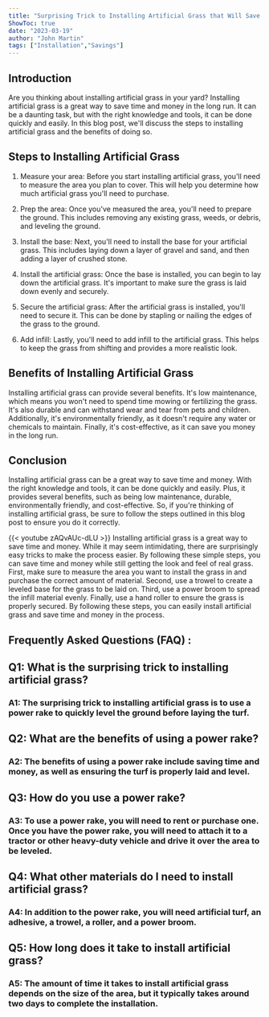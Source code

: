 ```yaml
---
title: "Surprising Trick to Installing Artificial Grass that Will Save You Time and Money!"
ShowToc: true 
date: "2023-03-19"
author: "John Martin" 
tags: ["Installation","Savings"]
---
```

## Introduction

Are you thinking about installing artificial grass in your yard? Installing artificial grass is a great way to save time and money in the long run. It can be a daunting task, but with the right knowledge and tools, it can be done quickly and easily. In this blog post, we'll discuss the steps to installing artificial grass and the benefits of doing so. 

## Steps to Installing Artificial Grass

1. Measure your area: Before you start installing artificial grass, you'll need to measure the area you plan to cover. This will help you determine how much artificial grass you'll need to purchase. 

2. Prep the area: Once you've measured the area, you'll need to prepare the ground. This includes removing any existing grass, weeds, or debris, and leveling the ground. 

3. Install the base: Next, you'll need to install the base for your artificial grass. This includes laying down a layer of gravel and sand, and then adding a layer of crushed stone. 

4. Install the artificial grass: Once the base is installed, you can begin to lay down the artificial grass. It's important to make sure the grass is laid down evenly and securely. 

5. Secure the artificial grass: After the artificial grass is installed, you'll need to secure it. This can be done by stapling or nailing the edges of the grass to the ground. 

6. Add infill: Lastly, you'll need to add infill to the artificial grass. This helps to keep the grass from shifting and provides a more realistic look. 

## Benefits of Installing Artificial Grass

Installing artificial grass can provide several benefits. It's low maintenance, which means you won't need to spend time mowing or fertilizing the grass. It's also durable and can withstand wear and tear from pets and children. Additionally, it's environmentally friendly, as it doesn't require any water or chemicals to maintain. Finally, it's cost-effective, as it can save you money in the long run. 

## Conclusion

Installing artificial grass can be a great way to save time and money. With the right knowledge and tools, it can be done quickly and easily. Plus, it provides several benefits, such as being low maintenance, durable, environmentally friendly, and cost-effective. So, if you're thinking of installing artificial grass, be sure to follow the steps outlined in this blog post to ensure you do it correctly.

{{< youtube zAQvAUc-dLU >}} 
Installing artificial grass is a great way to save time and money. While it may seem intimidating, there are surprisingly easy tricks to make the process easier. By following these simple steps, you can save time and money while still getting the look and feel of real grass. First, make sure to measure the area you want to install the grass in and purchase the correct amount of material. Second, use a trowel to create a leveled base for the grass to be laid on. Third, use a power broom to spread the infill material evenly. Finally, use a hand roller to ensure the grass is properly secured. By following these steps, you can easily install artificial grass and save time and money in the process.

## Frequently Asked Questions (FAQ) :
<h2>Q1: What is the surprising trick to installing artificial grass?</h2>

<h3>A1: The surprising trick to installing artificial grass is to use a power rake to quickly level the ground before laying the turf.</h3>

<h2>Q2: What are the benefits of using a power rake?</h2>

<h3>A2: The benefits of using a power rake include saving time and money, as well as ensuring the turf is properly laid and level.</h3>

<h2>Q3: How do you use a power rake?</h2>

<h3>A3: To use a power rake, you will need to rent or purchase one. Once you have the power rake, you will need to attach it to a tractor or other heavy-duty vehicle and drive it over the area to be leveled.</h3>

<h2>Q4: What other materials do I need to install artificial grass?</h2>

<h3>A4: In addition to the power rake, you will need artificial turf, an adhesive, a trowel, a roller, and a power broom.</h3>

<h2>Q5: How long does it take to install artificial grass?</h2>

<h3>A5: The amount of time it takes to install artificial grass depends on the size of the area, but it typically takes around two days to complete the installation.</h3>





